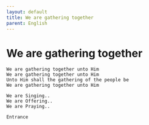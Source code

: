 ```yaml
---
layout: default
title: We are gathering together
parent: English
---
```

# We are gathering together
```
We are gathering together unto Him
We are gathering together unto Him
Unto Him shall the gathering of the people be
We are gathering together unto Him

We are Singing..
We are Offering..
We are Praying..
```
`Entrance`